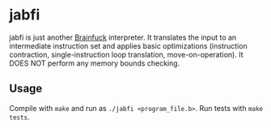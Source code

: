 # jabfi #
jabfi is just another [Brainfuck](http://www.hevanet.com/cristofd/brainfuck/brainfuck.html) interpreter.
It translates the input to an intermediate instruction set and applies basic optimizations (instruction contraction, single-instruction loop translation, move-on-operation). It DOES NOT perform any memory bounds checking.

## Usage ##
Compile with `make` and run as `./jabfi <program_file.b>`. Run tests with `make tests`.
